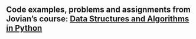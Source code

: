 ## Code examples, problems and assignments from Jovian’s course: [Data Structures and Algorithms in Python](https://jovian.ai/learn/data-structures-and-algorithms-in-python)

